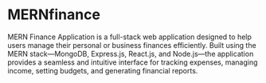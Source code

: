 # MERNfinance
MERN Finance Application is a full-stack web application designed to help users manage their personal or business finances efficiently. Built using the MERN stack—MongoDB, Express.js, React.js, and Node.js—the application provides a seamless and intuitive interface for tracking expenses, managing income, setting budgets, and generating financial reports.
